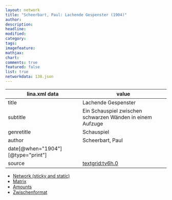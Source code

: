 ```yaml
---
layout: network
title: "Scheerbart, Paul: Lachende Gespenster (1904)"
author:
description:
headline:
modified:
category:
tags:
imagefeature: 
mathjax: 
chart: 
comments: true
featured: false
list: true
networkdata: 138.json
---
```

lina.xml data  | value
------------- | -------------
title|Lachende Gespenster
subtitle|Ein Schauspiel zwischen schwarzen Wänden in einem Aufzuge
genretitle|Schauspiel
author|Scheerbart, Paul
date[@when="1904"][@type="print"]|
source|[textgrid:tv6h.0](https://textgridlab.org/1.0/tgcrud-public/rest/textgrid:tv6h.0/data)



* [Network (sticky and static)](/network138)
* [Matrix](/matrix138)
* [Amounts](/amounts138)
* [Zwischenformat](/lina138 )
